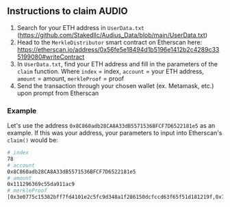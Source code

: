 ## Instructions to claim AUDIO
1. Search for your ETH address in `UserData.txt` (https://github.com/Stakedllc/Audius_Data/blob/main/UserData.txt)
2. Head to the `MerkleDistributor` smart contract on Etherscan here: https://etherscan.io/address/0x56fe5e18494d1b5196e1412b2c4289c335199080#writeContract
3. In `UserData.txt`, find your ETH address and fill in the parameters of the `claim` function. Where `index` = index, `account` = your ETH address, `amount` = amount, `merkleProof` = proof
5. Send the transaction through your chosen wallet (ex. Metamask, etc.) upon prompt from Etherscan 

### Example 
Let's use the address `0x8C860adb28CA8A33dB5571536BFCF7D6522181e5` as an example. If this was your address, your parameters to input into Etherscan's `claim()` would be:

```bash
# index
78
# account
0x8C860adb28CA8A33dB5571536BFCF7D6522181e5
# amount
0x111296369c55da911ac9
# merkleProof
[0x3e0775c15382bff7fd4101e2c5fc9d348a1f286150dcfccd63f65f51d181219f,0x7938d641416bd58b917fa1aab52ee2743c9ada74e4e54613f292b0b8fa06595b,0x81d2d3e0adef6011d11ad3146204b4e5fc1ebd64c82899d3352f76852d72acf5,0xffc6db6046f454aecd73953abb61b1e8bf514d90df58fe3d43acaee211790cda,0xaa65a4bd052e4d34b271f22453326c118fb0933d6afd2b8600ac96c61a4c3d1c,0x49246b9309ddfb41893cdb9b7c3652f367a6f82682145032b8a904bbcaf12541,0xd4b7aa12e78befc24463d994b98d83a364ec4639a7942c7b4735f12b5d298305,0x3d7e8e693caa7d0af8b8123faa0ed039569222fbbe3fca32f7b5d13b901721fd]
```
